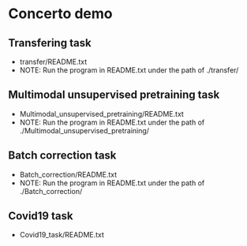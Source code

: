 # Concerto demo
## Transfering task
- transfer/README.txt
- NOTE: Run the program in README.txt under the path of ./transfer/
## Multimodal unsupervised pretraining task
- Multimodal_unsupervised_pretraining/README.txt
- NOTE: Run the program in README.txt under the path of ./Multimodal_unsupervised_pretraining/
## Batch correction task
- Batch_correction/README.txt
- NOTE: Run the program in README.txt under the path of ./Batch_correction/
## Covid19 task
- Covid19_task/README.txt
